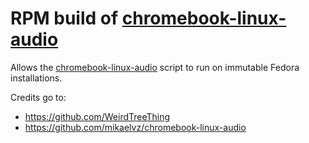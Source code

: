 # RPM build of [chromebook-linux-audio](https://github.com/WeirdTreeThing/chromebook-linux-audio)

Allows the [chromebook-linux-audio](https://github.com/WeirdTreeThing/chromebook-linux-audio) script to run on immutable Fedora installations.

Credits go to:
- https://github.com/WeirdTreeThing
- https://github.com/mikaelvz/chromebook-linux-audio
